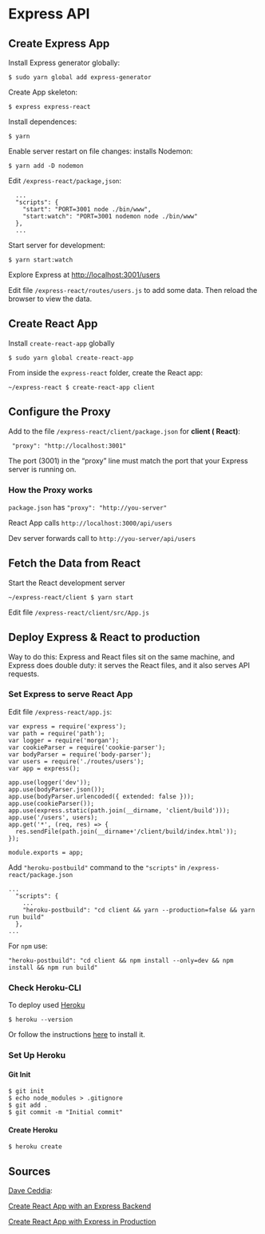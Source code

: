 # Express API

## Create Express App

Install Express generator globally:

`$ sudo yarn global add express-generator`

Create App skeleton:

`$ express express-react`

Install dependences:

`$ yarn`

Enable server restart on file changes: installs Nodemon:

`$ yarn add -D nodemon`

Edit `/express-react/package,json`:
```
  ...
  "scripts": {
    "start": "PORT=3001 node ./bin/www",
    "start:watch": "PORT=3001 nodemon node ./bin/www"
  },
  ...  
```

Start server for development:

`$ yarn start:watch`

Explore Express at [http://localhost:3001/users]()

Edit file `/express-react/routes/users.js` to add some data. Then reload
 the browser to view the data.

## Create React App

Install `create-react-app` globally

`$ sudo yarn global create-react-app`

From inside the `express-react` folder, create the React app:

`~/express-react $ create-react-app client`

## Configure the Proxy

Add to the file `/express-react/client/package.json` for **client ( React)**:

```
 "proxy": "http://localhost:3001"
 ```
The port (3001) in the “proxy” line must match the port that your Express
server is running on.

### How the Proxy works

`package.json` has `"proxy": "http://you-server"`

React App calls `http://localhost:3000/api/users`

Dev server forwards call to `http://you-server/api/users`

## Fetch the Data from React

Start the React development server

`~/express-react/client $ yarn start`

Edit file `/express-react/client/src/App.js`

## Deploy Express & React to production

Way to do this: Express and React files sit on the same machine, and
Express does double duty: it serves the React files, and it also serves
API requests.

### Set Express to serve React App

Edit file `/express-react/app.js`:

```
var express = require('express');
var path = require('path');
var logger = require('morgan');
var cookieParser = require('cookie-parser');
var bodyParser = require('body-parser');
var users = require('./routes/users');
var app = express();

app.use(logger('dev'));
app.use(bodyParser.json());
app.use(bodyParser.urlencoded({ extended: false }));
app.use(cookieParser());
app.use(express.static(path.join(__dirname, 'client/build')));
app.use('/users', users);
app.get('*', (req, res) => {
  res.sendFile(path.join(__dirname+'/client/build/index.html'));
});

module.exports = app;
```

Add `"heroku-postbuild"` command to the `"scripts"` in `/express-react/package.json`

```
...
  "scripts": {
    ...
    "heroku-postbuild": "cd client && yarn --production=false && yarn run build"
  },
...
```

For `npm` use:
```
"heroku-postbuild": "cd client && npm install --only=dev && npm install && npm run build"
```

### Check Heroku-CLI

To deploy used [Heroku](https://dashboard.heroku.com/apps)

```
$ heroku --version
```
Or follow the instructions [here](https://devcenter.heroku.com/articles/heroku-cli) to install it.

### Set Up Heroku

#### Git Init

```
$ git init
$ echo node_modules > .gitignore
$ git add .
$ git commit -m "Initial commit"
```

#### Create Heroku

```
$ heroku create
```




## Sources

[Dave Ceddia](https://daveceddia.com/):

[Create React App with an Express Backend](https://daveceddia.com/create-react-app-express-backend/?utm_campaign=welcome)

[Create React App with Express in Production](https://daveceddia.com/create-react-app-express-production/)

